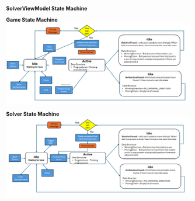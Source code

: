 **SolverViewModel State Machine**

**Game State Machine**
![Game State Machine](GameViewModel-State-Machine.bmp)

**Solver State Machine**
![Solver State Machine](SolverViewModel-State-Machine.bmp)

